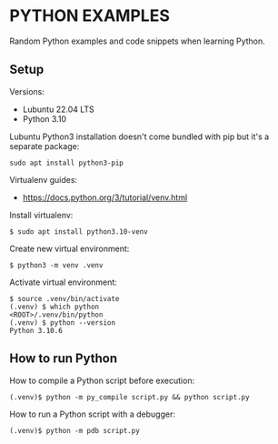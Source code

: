 # PYTHON EXAMPLES

Random Python examples and code snippets when learning Python.

## Setup

Versions:
* Lubuntu 22.04 LTS
* Python 3.10

Lubuntu Python3 installation doesn't come bundled with pip but it's a separate package:
```
sudo apt install python3-pip
```

Virtualenv guides:
* https://docs.python.org/3/tutorial/venv.html

Install virtualenv:
```
$ sudo apt install python3.10-venv
```

Create new virtual environment:
```
$ python3 -m venv .venv
```

Activate virtual environment:
```
$ source .venv/bin/activate
(.venv) $ which python
<ROOT>/.venv/bin/python
(.venv) $ python --version
Python 3.10.6
```

## How to run Python

How to compile a Python script before execution:
```
(.venv)$ python -m py_compile script.py && python script.py
```

How to run a Python script with a debugger:
```
(.venv)$ python -m pdb script.py
```
